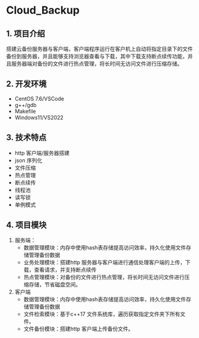 # Cloud_Backup
## 1. 项目介绍
搭建云备份服务器与客户端，客户端程序运行在客户机上自动将指定目录下的文件备份到服务器，并且能够支持浏览器查看与下载，其中下载支持断点续传功能，并且服务器端对备份的文件进行热点管理，将长时间无访问文件进行压缩存储。
## 2. 开发环境
- CentOS 7.6/VSCode
- g++/gdb
- Makefile 
- Windows11/VS2022
## 3. 技术特点
- http 客户端/服务器搭建
- json 序列化
- 文件压缩
- 热点管理
- 断点续传
- 线程池
- 读写锁
- 单例模式
## 4. 项目模块
1. 服务端：
   - 数据管理模块：内存中使用hash表存储提高访问效率，持久化使用文件存储管理备份数据
   - 业务处理模块：搭建http 服务器与客户端进行通信处理客户端的上传，下载，查看请求，并支持断点续传
   - 热点管理模块：对备份的文件进行热点管理，将长时间无访问文件进行压缩存储，节省磁盘空间。
2. 客户端
   - 数据管理模块：内存中使用hash表存储提高访问效率，持久化使用文件存储管理备份数据
   - 文件检索模块：基于c++17 文件系统库，遍历获取指定文件夹下所有文件。
   - 文件备份模块：搭建http 客户端上传备份文件。

